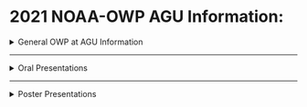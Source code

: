 # 2021 NOAA-OWP AGU Information:

<details>
<summary>General OWP at AGU Information</summary>

  [The National Water Center](https://github.com/NOAA-OWP/OWP-Presentations/blob/main/AGU_2021/General_Information/OWP%20National%20Water%20Center%202021.pdf)
  
  [OWP @AGU 2021 Schedule and Activities](https://github.com/NOAA-OWP/OWP-Presentations/blob/main/AGU_2021/General_Information/OWP%20is%20at%20AGU%202021.pdf)
  
  [The Next Generation National Water Model Framework](https://github.com/NOAA-OWP/OWP-Presentations/blob/main/AGU_2021/General_Information/OWP%20NWM%20NextGen%20Framework%202021.pdf)
  
  [OWP On Github](https://github.com/NOAA-OWP/OWP-Presentations/blob/main/AGU_2021/General_Information/OWP%20Presentations%20GitHub%20QRcode-Final.pdf)
  
<details>
<summary>Internships</summary>

[![Interning Virtually video about intern experience at OWP](https://img.youtube.com/vi/zgMChRQrYDQ/0.jpg)](https://www.youtube.com/watch?v=zgMChRQrYDQ)

</details>

<details>
<summary>Working at the National Water Center Story Map</summary>

[![ESRI Story Map](https://water.noaa.gov/images/a0f23df.jpg)](https://storymaps.arcgis.com/stories/bd24999334674fc09f52bd30cff4d9ff)

</details>
</details>

---

<details>
<summary>Oral Presentations</summary>

  [Next Generation National Water Model: Strategy and Preliminary Performance of Initial Model Formulations](./Oral_Presentations/Cunha_AGU_2021_Short.pdf)

  [Improving National Water Model Streamflow Performance through Parameter Calibration](./Oral_Presentations/Feng_AGU_2021.pdf)

  [Joint Computational Domain Partitioning of Rainfall-Runoff Models with (Kinematic) Streamflow Routing Models](./Oral_Presentations/Frazier_AGU_2021.pdf)

  [Linking Arbitrary Hydrologic and Hydraulic Models and Process Modules into a Single Prediction Runtime Using the Basic Model Interface: A Domain Science Perspective](./Oral_Presentations/Garrett_AGU_2021.pdf)

  [Hydrofabric Development for Next-Gen Framework Modelling](./Oral_Presentations/Johnson_AGU_2021_Short.pdf)

  [Implementation of NOAA’s Operational National Water Model for Flood Impact-Based Forecasting](./Oral_Presentations/Lee_et_al_AGU_2021.pdf)

  [Extensions to the Basic Model Interface to Support Serialization of a Model's State Variables for Load Balancing and Checkpointing](./Oral_Presentations/Peckham_AGU_2021_Short.pdf)

  [The First Implementation of the NWM's Total Water Forecasting Capability](./Oral_Presentations/Shi_AGU_2021.pdf)

</details>

---

<details>
<summary>Poster Presentations</summary>

  [Python-based Tools for Retrieving and Evaluating National Water Model Streamflow Simulations](./Poster_Presentations/J.Regina_OWPHydroTools_AGU2021.pdf)
  
  [Reducing a Stream Network's Horton-Strahler Stream Order Improves the Skill of Flood Inundation Maps from Height Above Nearest Drainage Method](./Poster_Presentations/aristizabal_AGU_2021.pdf)
  
  [Operational Hydrologic Modeling: Current Status of NOAA's National Water Model and Plans for the Future](./Poster_Presentations/Cosgrove_AGU_2021.pdf)
  
  [Efficient diffusive routing computation for the National Water Model v3.0 using a topological relationship map](./Poster_Presentations/Dong%20Ha%20Kim_AGU%202021.pdf)
  
  [Enhancing NWM Parameter Regionalization to Improve Physical Similarity Representation While Accounting for Uncertainties](./Poster_Presentations/Liu_AGU_2021.pdf)
  
  [Noah-OWP-Modular for Nextgen: Enhancement, Modularization, and Implementation of the Basic Model Interface](./Poster_Presentations/jennings_et_al_AGU_2021.pdf)
  
  [Active Water Management Within the National Water Model v3.0: Assimilation of Reservoir Outflow and Glacier Dammed Lake Releases](./Poster_Presentations/Cosgrove_Rezaeianzadeh_AGU_2021.pdf)
  
  [Development of a Continental Scale Coastal Flood Model Using a Sub-Setting Approach](./Poster_Presentations/Kefelegn_et_al_AGU_2021.pdf)
  
  [A New Generation of Decision Support Visualizations for Water Prediction Services](./Poster_Presentations/Moore%20Powell%20et%20al_AGU_2021.pdf)
  
</details>

